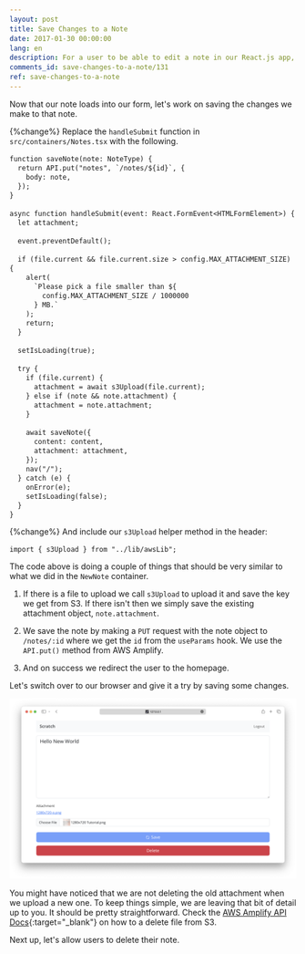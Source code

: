 ```yaml
---
layout: post
title: Save Changes to a Note
date: 2017-01-30 00:00:00
lang: en
description: For a user to be able to edit a note in our React.js app, we need to make a PUT request to our serverless backend API using AWS Amplify. We also need to allow them to upload files directly to S3 and add that as an attachment to the note.
comments_id: save-changes-to-a-note/131
ref: save-changes-to-a-note
---
```


Now that our note loads into our form, let's work on saving the changes we make to that note.

{%change%} Replace the `handleSubmit` function in `src/containers/Notes.tsx` with the following.

```tsx
function saveNote(note: NoteType) {
  return API.put("notes", `/notes/${id}`, {
    body: note,
  });
}

async function handleSubmit(event: React.FormEvent<HTMLFormElement>) {
  let attachment;

  event.preventDefault();

  if (file.current && file.current.size > config.MAX_ATTACHMENT_SIZE) {
    alert(
      `Please pick a file smaller than ${
        config.MAX_ATTACHMENT_SIZE / 1000000
      } MB.`
    );
    return;
  }

  setIsLoading(true);

  try {
    if (file.current) {
      attachment = await s3Upload(file.current);
    } else if (note && note.attachment) {
      attachment = note.attachment;
    }

    await saveNote({
      content: content,
      attachment: attachment,
    });
    nav("/");
  } catch (e) {
    onError(e);
    setIsLoading(false);
  }
}
```

{%change%} And include our `s3Upload` helper method in the header:

```tsx
import { s3Upload } from "../lib/awsLib";
```

The code above is doing a couple of things that should be very similar to what we did in the `NewNote` container.

1. If there is a file to upload we call `s3Upload` to upload it and save the key we get from S3. If there isn't then we simply save the existing attachment object, `note.attachment`.

2. We save the note by making a `PUT` request with the note object to `/notes/:id` where we get the `id` from the `useParams` hook. We use the `API.put()` method from AWS Amplify.

3. And on success we redirect the user to the homepage.

Let's switch over to our browser and give it a try by saving some changes.

![Notes page saving screenshot](/assets/part2/notes-page-saving.png)

You might have noticed that we are not deleting the old attachment when we upload a new one. To keep things simple, we are leaving that bit of detail up to you. It should be pretty straightforward. Check the [AWS Amplify API Docs](https://aws.github.io/aws-amplify/api/classes/storageclass.html#remove){:target="_blank"} on how to a delete file from S3.

Next up, let's allow users to delete their note.
